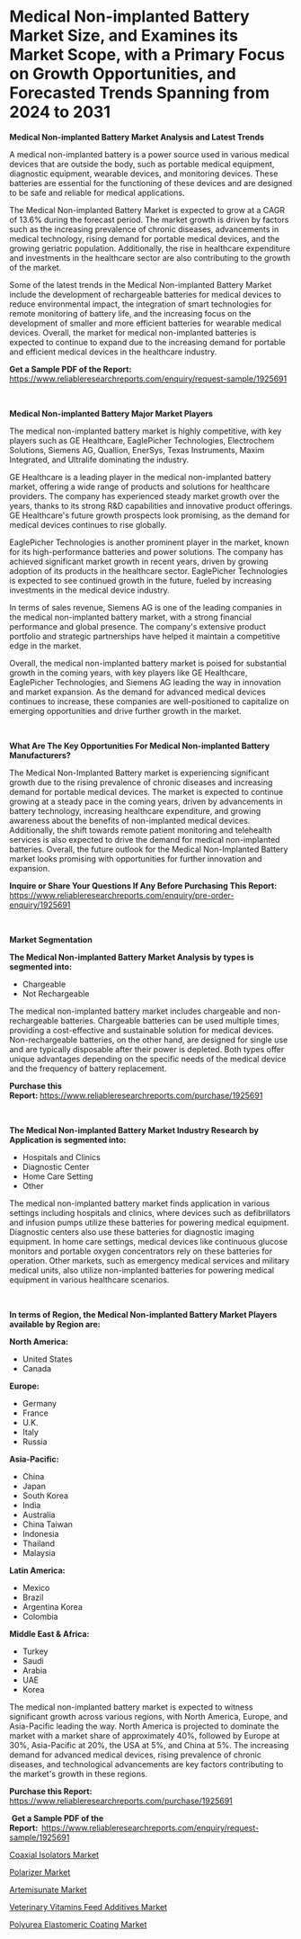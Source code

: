 <p><h1>Medical Non-implanted Battery Market Size, and Examines its Market Scope, with a Primary Focus on Growth Opportunities, and Forecasted Trends Spanning from 2024 to 2031</h1></p><p><strong>Medical Non-implanted Battery Market Analysis and Latest Trends</strong></p>
<p><p>A medical non-implanted battery is a power source used in various medical devices that are outside the body, such as portable medical equipment, diagnostic equipment, wearable devices, and monitoring devices. These batteries are essential for the functioning of these devices and are designed to be safe and reliable for medical applications.</p><p>The Medical Non-implanted Battery Market is expected to grow at a CAGR of 13.6% during the forecast period. The market growth is driven by factors such as the increasing prevalence of chronic diseases, advancements in medical technology, rising demand for portable medical devices, and the growing geriatric population. Additionally, the rise in healthcare expenditure and investments in the healthcare sector are also contributing to the growth of the market.</p><p>Some of the latest trends in the Medical Non-implanted Battery Market include the development of rechargeable batteries for medical devices to reduce environmental impact, the integration of smart technologies for remote monitoring of battery life, and the increasing focus on the development of smaller and more efficient batteries for wearable medical devices. Overall, the market for medical non-implanted batteries is expected to continue to expand due to the increasing demand for portable and efficient medical devices in the healthcare industry.</p></p>
<p><strong>Get a Sample PDF of the Report:&nbsp;</strong> <a href="https://www.reliableresearchreports.com/enquiry/request-sample/1925691">https://www.reliableresearchreports.com/enquiry/request-sample/1925691</a></p>
<p>&nbsp;</p>
<p><strong>Medical Non-implanted Battery Major Market Players</strong></p>
<p><p>The medical non-implanted battery market is highly competitive, with key players such as GE Healthcare, EaglePicher Technologies, Electrochem Solutions, Siemens AG, Quallion, EnerSys, Texas Instruments, Maxim Integrated, and Ultralife dominating the industry.</p><p>GE Healthcare is a leading player in the medical non-implanted battery market, offering a wide range of products and solutions for healthcare providers. The company has experienced steady market growth over the years, thanks to its strong R&D capabilities and innovative product offerings. GE Healthcare's future growth prospects look promising, as the demand for medical devices continues to rise globally.</p><p>EaglePicher Technologies is another prominent player in the market, known for its high-performance batteries and power solutions. The company has achieved significant market growth in recent years, driven by growing adoption of its products in the healthcare sector. EaglePicher Technologies is expected to see continued growth in the future, fueled by increasing investments in the medical device industry.</p><p>In terms of sales revenue, Siemens AG is one of the leading companies in the medical non-implanted battery market, with a strong financial performance and global presence. The company's extensive product portfolio and strategic partnerships have helped it maintain a competitive edge in the market.</p><p>Overall, the medical non-implanted battery market is poised for substantial growth in the coming years, with key players like GE Healthcare, EaglePicher Technologies, and Siemens AG leading the way in innovation and market expansion. As the demand for advanced medical devices continues to increase, these companies are well-positioned to capitalize on emerging opportunities and drive further growth in the market.</p></p>
<p>&nbsp;</p>
<p><strong>What Are The Key Opportunities For Medical Non-implanted Battery Manufacturers?</strong></p>
<p><p>The Medical Non-Implanted Battery market is experiencing significant growth due to the rising prevalence of chronic diseases and increasing demand for portable medical devices. The market is expected to continue growing at a steady pace in the coming years, driven by advancements in battery technology, increasing healthcare expenditure, and growing awareness about the benefits of non-implanted medical devices. Additionally, the shift towards remote patient monitoring and telehealth services is also expected to drive the demand for medical non-implanted batteries. Overall, the future outlook for the Medical Non-Implanted Battery market looks promising with opportunities for further innovation and expansion.</p></p>
<p><strong>Inquire or Share Your Questions If Any Before Purchasing This Report:</strong> <a href="https://www.reliableresearchreports.com/enquiry/pre-order-enquiry/1925691">https://www.reliableresearchreports.com/enquiry/pre-order-enquiry/1925691</a></p>
<p>&nbsp;</p>
<p><strong>Market Segmentation</strong></p>
<p><strong>The Medical Non-implanted Battery Market Analysis by types is segmented into:</strong></p>
<p><ul><li>Chargeable</li><li>Not Rechargeable</li></ul></p>
<p><p>The medical non-implanted battery market includes chargeable and non-rechargeable batteries. Chargeable batteries can be used multiple times, providing a cost-effective and sustainable solution for medical devices. Non-rechargeable batteries, on the other hand, are designed for single use and are typically disposable after their power is depleted. Both types offer unique advantages depending on the specific needs of the medical device and the frequency of battery replacement.</p></p>
<p><strong>Purchase this Report:&nbsp;</strong><a href="https://www.reliableresearchreports.com/purchase/1925691">https://www.reliableresearchreports.com/purchase/1925691</a></p>
<p>&nbsp;</p>
<p><strong>The Medical Non-implanted Battery Market Industry Research by Application is segmented into:</strong></p>
<p><ul><li>Hospitals and Clinics</li><li>Diagnostic Center</li><li>Home Care Setting</li><li>Other</li></ul></p>
<p><p>The medical non-implanted battery market finds application in various settings including hospitals and clinics, where devices such as defibrillators and infusion pumps utilize these batteries for powering medical equipment. Diagnostic centers also use these batteries for diagnostic imaging equipment. In home care settings, medical devices like continuous glucose monitors and portable oxygen concentrators rely on these batteries for operation. Other markets, such as emergency medical services and military medical units, also utilize non-implanted batteries for powering medical equipment in various healthcare scenarios.</p></p>
<p>&nbsp;</p>
<p><strong>In terms of Region, the Medical Non-implanted Battery Market Players available by Region are:</strong></p>
<p>
    <p> <strong> North America: </strong>
        <ul>
            <li>United States</li>
            <li>Canada</li>
        </ul>
        </p> 
    <p> <strong> Europe: </strong>
        <ul>
            <li>Germany</li>
            <li>France</li>
            <li>U.K.</li>
            <li>Italy</li>
            <li>Russia</li>
        </ul>
        </p> 
    <p> <strong> Asia-Pacific: </strong>
        <ul>
            <li>China</li>
            <li>Japan</li>
            <li>South Korea</li>
            <li>India</li>
            <li>Australia</li>
            <li>China Taiwan</li>
            <li>Indonesia</li>
            <li>Thailand</li>
            <li>Malaysia</li>
        </ul>
        </p> 
    <p> <strong> Latin America: </strong>
        <ul>
            <li>Mexico</li>
            <li>Brazil</li>
            <li>Argentina Korea</li>
            <li>Colombia</li>
        </ul>
        </p> 
    <p> <strong> Middle East & Africa: </strong>
        <ul>
            <li>Turkey</li>
            <li>Saudi</li>
            <li>Arabia</li>
            <li>UAE</li>
            <li>Korea</li>
        </ul>
    </p>
    </p>
<p><p>The medical non-implanted battery market is expected to witness significant growth across various regions, with North America, Europe, and Asia-Pacific leading the way. North America is projected to dominate the market with a market share of approximately 40%, followed by Europe at 30%, Asia-Pacific at 20%, the USA at 5%, and China at 5%. The increasing demand for advanced medical devices, rising prevalence of chronic diseases, and technological advancements are key factors contributing to the market's growth in these regions.</p></p>
<p><strong>Purchase this Report: </strong><a href="https://www.reliableresearchreports.com/purchase/1925691">https://www.reliableresearchreports.com/purchase/1925691</a></p>
<p>&nbsp;<strong>Get a Sample PDF of the Report:&nbsp;&nbsp;</strong><a href="https://www.reliableresearchreports.com/enquiry/request-sample/1925691">https://www.reliableresearchreports.com/enquiry/request-sample/1925691</a></p>
<p><strong></strong></p>
<p><p><a href="https://view.publitas.com/reportprime-1/coaxial-isolators-market-insights-market-players-and-forecast-till-2031/">Coaxial Isolators Market</a></p><p><a href="https://view.publitas.com/reportprime-1/polarizer-market-insights-market-players-and-forecast-till-2031/">Polarizer Market</a></p><p><a href="https://copper-carbon-84f.notion.site/Artemisunate-Market-A-Comprehensive-Report-of-its-Market-Share-Growth-Trends-2024-2031-ad14ac1df7e244b9a12e28dc4091f524">Artemisunate Market</a></p><p><a href="https://cedar-agate-3da.notion.site/Veterinary-Vitamins-Feed-Additives-Market-Size-Evaluating-its-Market-Trends-Growth-and-Projection-f71ffbe4c79647a1afc6909675168128">Veterinary Vitamins Feed Additives Market</a></p><p><a href="https://circular-yam-9b9.notion.site/Polyurea-Elastomeric-Coating-Market-A-Comprehensive-Report-of-its-Market-Share-Growth-Trends-2024-1b453dd7b0df4ceeb0803abc997d5a68">Polyurea Elastomeric Coating Market</a></p></p>